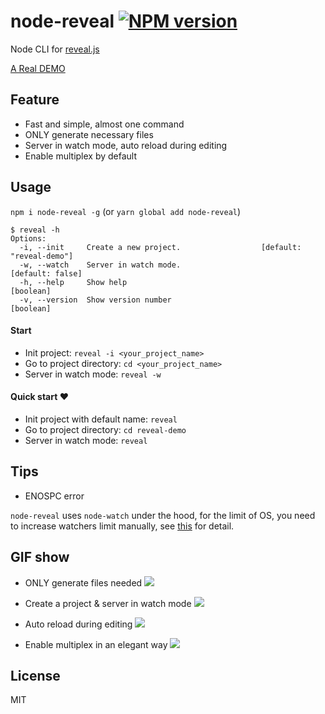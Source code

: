 # node-reveal [![NPM version][npm-image]][npm-url]
Node CLI for [reveal.js](https://github.com/hakimel/reveal.js)

[A Real DEMO](https://github.com/int64ago/wasm)

## Feature

 - Fast and simple, almost one command
 - ONLY generate necessary files
 - Server in watch mode, auto reload during editing
 - Enable multiplex by default

## Usage

`npm i node-reveal -g` (or `yarn global add node-reveal`)

```text
$ reveal -h
Options:
  -i, --init     Create a new project.                  [default: "reveal-demo"]
  -w, --watch    Server in watch mode.                          [default: false]
  -h, --help     Show help                                             [boolean]
  -v, --version  Show version number                                   [boolean]

```

#### Start

  - Init project: `reveal -i <your_project_name>`
  - Go to project directory: `cd <your_project_name>`
  - Server in watch mode: `reveal -w`

#### Quick start :heart:

  - Init project with default name: `reveal`
  - Go to project directory: `cd reveal-demo`
  - Server in watch mode: `reveal`

## Tips

 - ENOSPC error

`node-reveal` uses `node-watch` under the hood, for the limit of OS, you need to increase watchers limit manually, see [this](https://github.com/yuanchuan/node-watch/issues/48) for detail.


## GIF show

 - ONLY generate files needed
![](https://cloud.githubusercontent.com/assets/2230882/23828880/15b6c702-071b-11e7-88ac-d9d8605773c5.gif)

 - Create a project & server in watch mode
![](https://cloud.githubusercontent.com/assets/2230882/23828879/15b638d2-071b-11e7-8cbe-13c7e4b45ffc.gif)

 - Auto reload during editing
![](https://cloud.githubusercontent.com/assets/2230882/23828882/15f63586-071b-11e7-9086-4c7ece9d7c83.gif)

 - Enable multiplex in an elegant way
![](https://cloud.githubusercontent.com/assets/2230882/23828881/15f56570-071b-11e7-9062-0c4ffbf1734f.gif)

## License
MIT


[npm-url]: https://npmjs.org/package/node-reveal
[npm-image]: https://img.shields.io/npm/v/node-reveal.svg?style=flat-square
